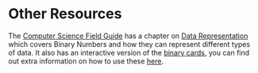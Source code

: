 # Other Resources

The [Computer Science Field Guide](http://csfieldguide.org.nz/) has a chapter on [Data Representation](http://csfieldguide.org.nz/en/chapters/data-representation.html) which covers Binary Numbers and how they can represent different types of data.
It also has an interactive version of the [binary cards](http://csfieldguide.org.nz/en/interactives/binary-cards/index.html?digits=4&start=WWWW), you can find out extra information on how to use these [here](https://github.com/uccser/cs-field-guide/tree/develop/interactives/binary-cards).
